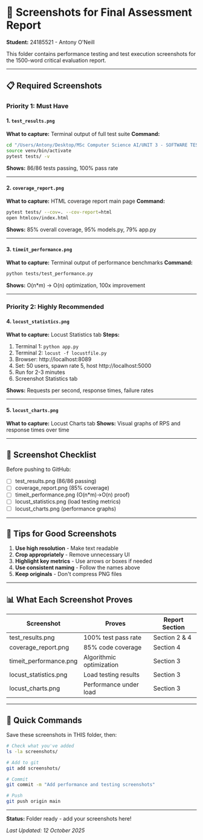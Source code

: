 # 📸 Screenshots for Final Assessment Report

**Student:** 24185521 - Antony O'Neill

This folder contains performance testing and test execution screenshots for the 1500-word critical evaluation report.

---

## 📋 Required Screenshots

### **Priority 1: Must Have**

#### 1. `test_results.png`
**What to capture:** Terminal output of full test suite
**Command:**
```bash
cd "/Users/Antony/Desktop/MSc Computer Science AI/UNIT 3 - SOFTWARE TESTING/Final Assessment/online-bookstore-final-assessment"
source venv/bin/activate
pytest tests/ -v
```
**Shows:** 86/86 tests passing, 100% pass rate

---

#### 2. `coverage_report.png`
**What to capture:** HTML coverage report main page
**Command:**
```bash
pytest tests/ --cov=. --cov-report=html
open htmlcov/index.html
```
**Shows:** 85% overall coverage, 95% models.py, 79% app.py

---

#### 3. `timeit_performance.png`
**What to capture:** Terminal output of performance benchmarks
**Command:**
```bash
python tests/test_performance.py
```
**Shows:** O(n*m) → O(n) optimization, 100x improvement

---

### **Priority 2: Highly Recommended**

#### 4. `locust_statistics.png`
**What to capture:** Locust Statistics tab
**Steps:**
1. Terminal 1: `python app.py`
2. Terminal 2: `locust -f locustfile.py`
3. Browser: http://localhost:8089
4. Set: 50 users, spawn rate 5, host http://localhost:5000
5. Run for 2-3 minutes
6. Screenshot Statistics tab

**Shows:** Requests per second, response times, failure rates

---

#### 5. `locust_charts.png`
**What to capture:** Locust Charts tab
**Shows:** Visual graphs of RPS and response times over time

---

## 📝 Screenshot Checklist

Before pushing to GitHub:
- [ ] test_results.png (86/86 passing)
- [ ] coverage_report.png (85% coverage)
- [ ] timeit_performance.png (O(n*m)→O(n) proof)
- [ ] locust_statistics.png (load testing metrics)
- [ ] locust_charts.png (performance graphs)

---

## 🎨 Tips for Good Screenshots

1. **Use high resolution** - Make text readable
2. **Crop appropriately** - Remove unnecessary UI
3. **Highlight key metrics** - Use arrows or boxes if needed
4. **Use consistent naming** - Follow the names above
5. **Keep originals** - Don't compress PNG files

---

## 📊 What Each Screenshot Proves

| Screenshot | Proves | Report Section |
|-----------|--------|----------------|
| test_results.png | 100% test pass rate | Section 2 & 4 |
| coverage_report.png | 85% code coverage | Section 4 |
| timeit_performance.png | Algorithmic optimization | Section 3 |
| locust_statistics.png | Load testing results | Section 3 |
| locust_charts.png | Performance under load | Section 3 |

---

## 🚀 Quick Commands

Save these screenshots in THIS folder, then:

```bash
# Check what you've added
ls -la screenshots/

# Add to git
git add screenshots/

# Commit
git commit -m "Add performance and testing screenshots"

# Push
git push origin main
```

---

**Status:** Folder ready - add your screenshots here!

*Last Updated: 12 October 2025*
